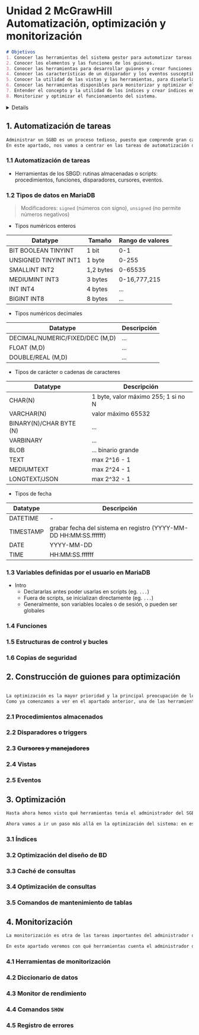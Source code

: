 # Unidad 2 McGrawHill <br> Automatización, optimización y monitorización

```md
# Objetivos
1. Conocer las herramientas del sistema gestor para automatizar tareas.
2. Conocer los elementos y las funciones de los guiones.
3. Conocer las herramientas para desarrollar guiones y crear funciones y procedimientos.
4. Conocer las características de un disparador y los eventos susceptibles de activarlo, para poder crearlos y activarlos.
5. Conocer la utilidad de las vistas y las herramientas, para diseñarlas y crearlas.
6. Conocer las herramientas disponibles para monitorizar y optimizar el sistema gestor de bases de datos.
7. Entender el concepto y la utilidad de los índices y crear índices en tablas y vistas.
8. Monitorizar y optimizar el funcionamiento del sistema.
```

<details>


- [Unidad 2 McGrawHill  Automatización, optimización y monitorización](#unidad-2-mcgrawhill--automatización-optimización-y-monitorización)
  - [1. Automatización de tareas](#1-automatización-de-tareas)
    - [1.1 Automatización de tareas](#11-automatización-de-tareas)
    - [1.2 Tipos de datos en MariaDB](#12-tipos-de-datos-en-mariadb)
    - [1.3 Variables definidas por el usuario en MariaDB](#13-variables-definidas-por-el-usuario-en-mariadb)
    - [1.4 Funciones](#14-funciones)
    - [1.5 Estructuras de control y bucles](#15-estructuras-de-control-y-bucles)
    - [1.6 Copias de seguridad](#16-copias-de-seguridad)
  - [2. Construcción de guiones para optimización](#2-construcción-de-guiones-para-optimización)
    - [2.1 Procedimientos almacenados](#21-procedimientos-almacenados)
    - [2.2 Disparadores o triggers](#22-disparadores-o-triggers)
    - [2.3 ~~Cursores y manejadores~~](#23-cursores-y-manejadores)
    - [2.4 Vistas](#24-vistas)
    - [2.5 Eventos](#25-eventos)
  - [3. Optimización](#3-optimización)
    - [3.1 Índices](#31-índices)
    - [3.2 Optimización del diseño de BD](#32-optimización-del-diseño-de-bd)
    - [3.3 Caché de consultas](#33-caché-de-consultas)
    - [3.4 Optimización de consultas](#34-optimización-de-consultas)
    - [3.5 Comandos de mantenimiento de tablas](#35-comandos-de-mantenimiento-de-tablas)
  - [4. Monitorización](#4-monitorización)
    - [4.1 Herramientas de monitorización](#41-herramientas-de-monitorización)
    - [4.2 Diccionario de datos](#42-diccionario-de-datos)
    - [4.3 Monitor de rendimiento](#43-monitor-de-rendimiento)
    - [4.4 Comandos `SHOW`](#44-comandos-show)
    - [4.5 Registro de errores](#45-registro-de-errores)

</details>



## 1. Automatización de tareas

```md
Administrar un SGBD es un proceso tedioso, puesto que comprende gran cantidad de tareas. Una vez que instalamos el SGBD, y lo ponemos a funcionar, es cuando realmente comienza el trabajo del administrador del SGBD. Por esto, para facilitar la labor del administrador del SGBD, todos los SGBD actuales incorporan herramientas para la automatización de tareas, creación de guiones para la administración del SGBD y herramientas de optimización y monitorización para mejorar y controlar el rendimiento del SGBD. Las herramientas para la automatización de tareas consisten en funciones, procedimientos almacenados, disparadores, cursores y eventos, que desarrollará el equipo de administradores del SGBD, de acuerdo con sus necesidades. Aunque todos los SGBD relacionales utilizan como lenguaje de manipulación de datos y lenguaje de definición de datos SQL, cada SGBD tiene su propia sintaxis y sus propios tipos de datos para desarrollar estos guiones o rutinas de administración. También es interesante recalcar que dichas sintaxis y tipos de datos no son muy diferentes de un SGBD a otro.
En este apartado, nos vamos a centrar en las tareas de automatización del SGBD.
```
<!-- tipos de dato; funciones; control y bucles; copias de seguridad -->

### 1.1 Automatización de tareas

- Herramientas de los SBGD: rutinas almacenadas o scripts: procedimientos, funciones, disparadores, cursores, eventos.

### 1.2 Tipos de datos en MariaDB

<!-- <details> -->

> Modificadores: `signed` (números con signo), `unsigned` (no permite números negativos)

- Tipos numéricos enteros

| Datatype              | Tamaño    | Rango de valores
| ---                   | ---       | ---
| BIT BOOLEAN TINYINT   | 1 bit     | 0-1
| UNSIGNED TINYINT INT1 | 1 byte    | 0-255
| SMALLINT INT2         | 1,2 bytes | 0-65535
| MEDIUMINT INT3        | 3 bytes   | 0-16,777,215
| INT INT4              | 4 bytes   | ...
| BIGINT INT8           | 8 bytes   | ...

- Tipos numéricos decimales

| Datatype                          | Descripción
| ---                               | ---
| DECIMAL/NUMERIC/FIXED/DEC (M,D)   | ...
| FLOAT (M,D)                       | ...
| DOUBLE/REAL (M,D)                 | ...

- Tipos de carácter o cadenas de caracteres

| Datatype                  | Descripción
| ---                       | ---
| CHAR(N)                   | 1 byte, valor máximo 255; 1 si no N
| VARCHAR(N)                | valor máximo 65532
| BINARY(N)/CHAR BYTE (N)   | ...
| VARBINARY                 | ...
| BLOB                      | ... binario grande
| TEXT                      | max 2^16 - 1
| MEDIUMTEXT                | max 2^24 - 1
| LONGTEXT/JSON             | max 2^32 - 1

- Tipos de fecha

| Datatype  | Descripción
| ---       | ---
| DATETIME  | -
| TIMESTAMP | grabar fecha del sistema en registro (YYYY-MM-DD HH:MM:SS.ffffff)
| DATE      | YYYY-MM-DD
| TIME      | HH:MM:SS.ffffff


### 1.3 Variables definidas por el usuario en MariaDB

- Intro
  - Declararlas antes poder usarlas en scripts (eg. `...`)
  - Fuera de scripts, se inicializan directamente (eg. `...`)
  - Generalmente, son variables locales o de sesión, o pueden ser globales



### 1.4 Funciones
### 1.5 Estructuras de control y bucles
### 1.6 Copias de seguridad

## 2. Construcción de guiones para optimización

```md

La optimización es la mayor prioridad y la principal preocupación de los administradores de sistemas gestores de bases de datos.
Como ya comenzamos a ver en el apartado anterior, una de las herramientas con las que cuenta el administrador del SGBD es la construcción de guiones o scripts. En este apartado vamos a entrar de lleno en todo lo referente a la construcción de scripts. Para ello aprenderemos a construir procedimientos almacenados, disparadores o triggers con la base de programación en MariaDB que vimos en el apartado anterior. Descubriremos qué son cursores, cómo crearlos y trabajar con ellos, y cuál es su potencia, en lo que se refiere a cómo nos pueden simplificar la tarea dentro de los procedimientos almacenados, funciones y disparadores. También analizaremos vistas y cómo crear eventos.
```

### 2.1 Procedimientos almacenados
### 2.2 Disparadores o triggers
### 2.3 ~~Cursores y manejadores~~
### 2.4 Vistas
### 2.5 Eventos

## 3. Optimización

```md
Hasta ahora hemos visto qué herramientas tenía el administrador del SGBD para poder optimizar sus tareas, y reducirlas para así gestionar el sistema más eficientemente, preservando su seguridad.

Ahora vamos a ir un paso más allá en la optimización del sistema: en este apartado veremos cómo podemos optimizar el SGBD para que sea más eficiente para los usuarios, reduciendo los tiempos de ejecución de las consultas, por ejemplo. Para ello aprenderemos a utilizar las herramientas que nos brinda el SGBD con tal fin: índices, optimización del diseño de las consultas y la caché de consultas y comandos de mantenimiento de tablas.
```

### 3.1 Índices
### 3.2 Optimización del diseño de BD
### 3.3 Caché de consultas
### 3.4 Optimización de consultas
### 3.5 Comandos de mantenimiento de tablas

## 4. Monitorización

```md
La monitorización es otra de las tareas importantes del administrador del SGBD, puesto que permite detectar problemas de rendimiento y anomalías de funcionamiento del SGBD. La monitorización debe hacerse frecuentemente, a intervalos, de forma periódica y de la manera más automatizada posible (para evitar más tareas al administrador). El hecho de ser realizada a intervalos y de forma periódica tiene el objeto de detectar cambios en los parámetros de rendimiento del servidor que se repiten periódicamente y poder ajustar el funcionamiento de este para adaptarse mejor a las necesidades en estas situaciones.

En este apartado veremos con qué herramientas cuenta el administrador de MariaDB para poder monitorizar el rendimiento del sistema. Describiremos esas herramientas, y veremos cómo utilizarlas para nuestro cometido. También realizaremos una pequeña reseña de otras herramientas de software propietario que existen para monitorizar el funcionamiento de nuestro servidor MariaDB. Y, por último, veremos el diccionario de datos y cómo podemos obtener información de él.
```

### 4.1 Herramientas de monitorización
### 4.2 Diccionario de datos
### 4.3 Monitor de rendimiento
### 4.4 Comandos `SHOW`
### 4.5 Registro de errores
